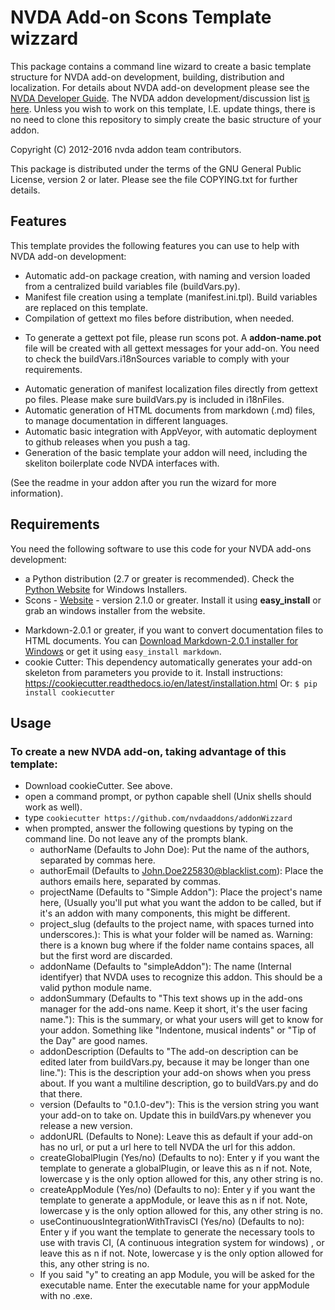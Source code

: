 # NVDA Add-on Scons Template  wizzard #

This package contains a command line wizard to create a basic template structure for NVDA add-on development, building, distribution and localization.
For details about NVDA add-on development please see the [NVDA Developer Guide](http://www.nvda-project.org/documentation/developerGuide.html).
The NVDA addon development/discussion list [is here](http://www.freelists.org/list/nvda-addons). 
Unless you wish to work on this template, I.E. update things, there is no need to clone this repository to simply create the basic structure of your addon.

Copyright (C) 2012-2016 nvda addon team contributors.

This package is distributed under the terms of the GNU General Public License, version 2 or later. Please see the file COPYING.txt for further details.

## Features

This template provides the following features you can use to help with NVDA add-on development:

*	Automatic add-on package creation, with naming and version loaded from a centralized build variables file (buildVars.py).
*	Manifest file creation using a template (manifest.ini.tpl). Build variables are replaced on this template.
*	Compilation of gettext mo files before distribution, when needed.
- To generate a gettext pot file, please run scons pot. A **addon-name.pot** file will be created with all gettext messages for your add-on. You need to check the buildVars.i18nSources variable to comply with your requirements.
*	Automatic generation of manifest localization files directly from gettext po files. Please make sure buildVars.py is included in i18nFiles.
*	Automatic generation of HTML documents from markdown (.md) files, to manage documentation in different languages.
* Automatic basic integration with AppVeyor, with automatic deployment to github releases when you push a tag.
* Generation of the basic template your addon will need, including the skeliton boilerplate code NVDA interfaces with.

(See the readme in your addon after you run the wizard for more information).

## Requirements

You need the following software to use this code for your NVDA add-ons development:

- a Python distribution (2.7 or greater is recommended). Check the [Python Website](http://www.python.org) for Windows Installers.
- Scons - [Website](http://www.scons.org/) - version 2.1.0 or greater. Install it using **easy_install** or grab an windows installer from the website.
<!-- - GNU Gettext tools, if you want to have localization support for your add-on - Recommended. Any Linux distro or cygwin have those installed. You can find windows builds [here](http://gnuwin32.sourceforge.net/downlinks/gettext.php). Note that this template automatically places these inside your addon when you walk through the setup wizard. -->
- Markdown-2.0.1 or greater, if you want to convert documentation files to HTML documents. You can [Download Markdown-2.0.1 installer for Windows](https://pypi.python.org/pypi/Markdown/2.0.1) or get it using `easy_install markdown`.
- cookie Cutter: This dependency automatically generates your add-on skeleton from parameters you provide to it. Install instructions: https://cookiecutter.readthedocs.io/en/latest/installation.html Or: ` $ pip install cookiecutter `


## Usage

### To create a new NVDA add-on, taking advantage of this template: ###

- Download cookieCutter.  See above.
- open a command prompt, or python capable shell (Unix shells should work as well).
- type `cookiecutter https://github.com/nvdaaddons/addonWizzard`
- when prompted, answer the following questions by typing on the command line. Do not leave any of the prompts blank.
    - authorName (Defaults to John Doe): Put the name of the authors, separated by commas here.
    - authorEmail (Defaults to John.Doe225830@blacklist.com): Place the authors emails here, separated by commas.
    - projectName (Defaults to "Simple Addon"): Place the project's name here, (Usually you'll put what you want the addon to be called, but if it's an addon with many components, this might be different.
    - project_slug (defaults to the project name, with spaces turned into underscores.): This is what your folder will be named as. Warning: there is a known bug where if the folder name contains spaces, all but the first word are discarded.
    - addonName (Defaults to "simpleAddon"): The name (Internal identifyer) that NVDA uses to recognize this addon. This should be a valid python module name.
    - addonSummary (Defaults to "This text shows up in the add-ons manager for the add-ons name. Keep it short, it's the user facing name."): This is the summary, or what your users will get to know for your addon. Something like "Indentone, musical indents" or "Tip of the Day" are good names.
    - addonDescription (Defaults to "The add-on description can be edited later from buildVars.py, because it may be longer than one line."): This is the description your add-on shows when you press about. If you want a multiline description, go to buildVars.py and do that there.
    - version (Defaults to "0.1.0-dev"): This is the version string you want your add-on to take on. Update this in buildVars.py whenever you release a new version.
    - addonURL (Defaults to None): Leave this as default if your add-on has no url, or put a url here to tell NVDA the url for this addon.
    - createGlobalPlugin (Yes/no) (Defaults to no): Enter y if you want the template to generate a globalPlugin, or leave this as n if not. Note, lowercase y is the only option allowed for this, any other string is no.
    - createAppModule (Yes/no) (Defaults to no): Enter y if you want the template to generate a appModule, or leave this as n if not. Note, lowercase y is the only option allowed for this, any other string is no.
    - useContinuousIntegrationWithTravisCI (Yes/no) (Defaults to no): Enter y if you want the template to generate the necessary tools to use with travis CI, (A continuous integration system for windows) , or leave this as n if not. Note, lowercase y is the only option allowed for this, any other string is no.
    - If you said "y" to creating an app Module, you will be asked for the executable name. Enter the executable name for your appModule with no .exe.

